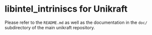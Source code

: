 libintel\_intriniscs for Unikraft
===================

Please refer to the `README.md` as well as the documentation in the `doc/`
subdirectory of the main unikraft repository.
